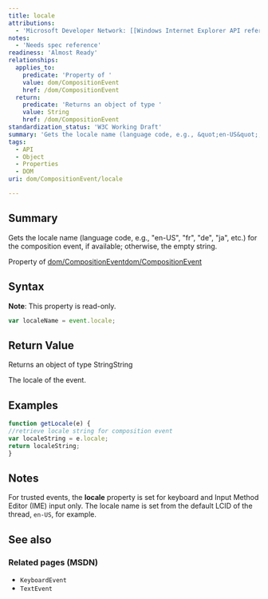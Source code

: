 ```yaml
---
title: locale
attributions:
  - 'Microsoft Developer Network: [[Windows Internet Explorer API reference](http://msdn.microsoft.com/en-us/library/ie/hh828809%28v=vs.85%29.aspx) Article]'
notes:
  - 'Needs spec reference'
readiness: 'Almost Ready'
relationships:
  applies_to:
    predicate: 'Property of '
    value: dom/CompositionEvent
    href: /dom/CompositionEvent
  return:
    predicate: 'Returns an object of type '
    value: String
    href: /dom/CompositionEvent
standardization_status: 'W3C Working Draft'
summary: 'Gets the locale name (language code, e.g., &quot;en-US&quot;, &quot;fr&quot;, &quot;de&quot;, &quot;ja&quot;, etc.) for the composition event, if available; otherwise, the empty string.'
tags:
  - API
  - Object
  - Properties
  - DOM
uri: dom/CompositionEvent/locale

---
```

## Summary

Gets the locale name (language code, e.g., &quot;en-US&quot;, &quot;fr&quot;, &quot;de&quot;, &quot;ja&quot;, etc.) for the composition event, if available; otherwise, the empty string.

Property of [dom/CompositionEvent](/dom/CompositionEvent)[dom/CompositionEvent](/dom/CompositionEvent)

## Syntax

**Note**: This property is read-only.

``` js
var localeName = event.locale;
```

## Return Value

Returns an object of type StringString

The locale of the event.

## Examples

``` js
function getLocale(e) {
//retrieve locale string for composition event
var localeString = e.locale;
return localeString;
}
```

## Notes

For trusted events, the **locale** property is set for keyboard and Input Method Editor (IME) input only. The locale name is set from the default LCID of the thread, `en-US`, for example.

## See also

### Related pages (MSDN)

-   `KeyboardEvent`
-   `TextEvent`
